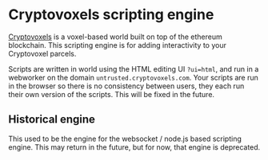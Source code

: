 # Cryptovoxels scripting engine

[Cryptovoxels](https://www.cryptovoxels.com/) is a voxel-based world
built on top of the ethereum blockchain. This scripting engine is
for adding interactivity to your Cryptovoxel parcels.

Scripts are written in world using the HTML editing UI `?ui=html`, and
run in a webworker on the domain `untrusted.cryptovoxels.com`. Your
scripts are run in the browser so there is no consistency between
users, they each run their own version of the scripts. This will be
fixed in the future.

## Historical engine

This used to be the engine for the websocket / node.js based scripting
engine. This may return in the future, but for now, that engine is
deprecated.
